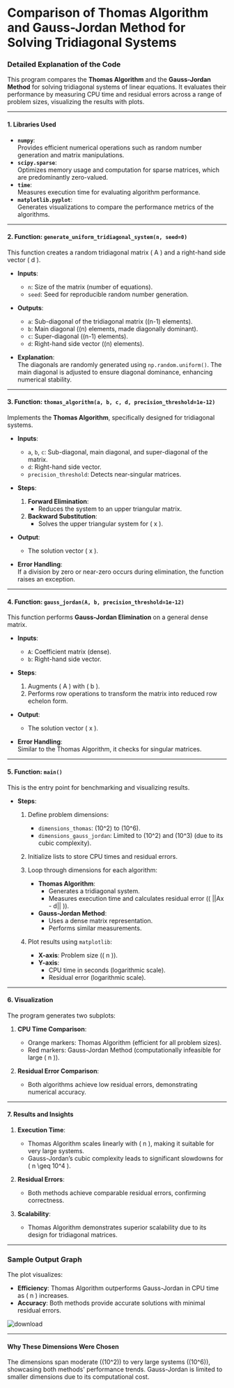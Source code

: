 # Comparison of Thomas Algorithm and Gauss-Jordan Method for Solving Tridiagonal Systems

### Detailed Explanation of the Code

This program compares the **Thomas Algorithm** and the **Gauss-Jordan Method** for solving tridiagonal systems of linear equations. It evaluates their performance by measuring CPU time and residual errors across a range of problem sizes, visualizing the results with plots.

---

#### **1. Libraries Used**
- **`numpy`**:  
  Provides efficient numerical operations such as random number generation and matrix manipulations.  
- **`scipy.sparse`**:  
  Optimizes memory usage and computation for sparse matrices, which are predominantly zero-valued.  
- **`time`**:  
  Measures execution time for evaluating algorithm performance.  
- **`matplotlib.pyplot`**:  
  Generates visualizations to compare the performance metrics of the algorithms.  

---

#### **2. Function: `generate_uniform_tridiagonal_system(n, seed=0)`**
This function creates a random tridiagonal matrix \( A \) and a right-hand side vector \( d \).

- **Inputs**:  
  - `n`: Size of the matrix (number of equations).  
  - `seed`: Seed for reproducible random number generation.  

- **Outputs**:  
  - `a`: Sub-diagonal of the tridiagonal matrix (\(n-1\) elements).  
  - `b`: Main diagonal (\(n\) elements, made diagonally dominant).  
  - `c`: Super-diagonal (\(n-1\) elements).  
  - `d`: Right-hand side vector (\(n\) elements).  

- **Explanation**:  
  The diagonals are randomly generated using `np.random.uniform()`. The main diagonal is adjusted to ensure diagonal dominance, enhancing numerical stability.  

---

#### **3. Function: `thomas_algorithm(a, b, c, d, precision_threshold=1e-12)`**
Implements the **Thomas Algorithm**, specifically designed for tridiagonal systems.  

- **Inputs**:  
  - `a`, `b`, `c`: Sub-diagonal, main diagonal, and super-diagonal of the matrix.  
  - `d`: Right-hand side vector.  
  - `precision_threshold`: Detects near-singular matrices.  

- **Steps**:
  1. **Forward Elimination**:  
     - Reduces the system to an upper triangular matrix.  
  2. **Backward Substitution**:  
     - Solves the upper triangular system for \( x \).  

- **Output**:  
  - The solution vector \( x \).  

- **Error Handling**:  
  If a division by zero or near-zero occurs during elimination, the function raises an exception.  

---

#### **4. Function: `gauss_jordan(A, b, precision_threshold=1e-12)`**
This function performs **Gauss-Jordan Elimination** on a general dense matrix.  

- **Inputs**:  
  - `A`: Coefficient matrix (dense).  
  - `b`: Right-hand side vector.  

- **Steps**:  
  1. Augments \( A \) with \( b \).  
  2. Performs row operations to transform the matrix into reduced row echelon form.  

- **Output**:  
  - The solution vector \( x \).  

- **Error Handling**:  
  Similar to the Thomas Algorithm, it checks for singular matrices.  

---

#### **5. Function: `main()`**
This is the entry point for benchmarking and visualizing results.  

- **Steps**:  
  1. Define problem dimensions:  
     - `dimensions_thomas`: \(10^2\) to \(10^6\).  
     - `dimensions_gauss_jordan`: Limited to \(10^2\) and \(10^3\) (due to its cubic complexity).  

  2. Initialize lists to store CPU times and residual errors.  

  3. Loop through dimensions for each algorithm:  
     - **Thomas Algorithm**:  
       - Generates a tridiagonal system.  
       - Measures execution time and calculates residual error (\( ||Ax - d|| \)).  
     - **Gauss-Jordan Method**:  
       - Uses a dense matrix representation.  
       - Performs similar measurements.  

  4. Plot results using `matplotlib`:  
     - **X-axis**: Problem size (\( n \)).  
     - **Y-axis**:  
       - CPU time in seconds (logarithmic scale).  
       - Residual error (logarithmic scale).  

---

#### **6. Visualization**
The program generates two subplots:  

1. **CPU Time Comparison**:  
   - Orange markers: Thomas Algorithm (efficient for all problem sizes).  
   - Red markers: Gauss-Jordan Method (computationally infeasible for large \( n \)).  

2. **Residual Error Comparison**:  
   - Both algorithms achieve low residual errors, demonstrating numerical accuracy.  

---

#### **7. Results and Insights**
1. **Execution Time**:  
   - Thomas Algorithm scales linearly with \( n \), making it suitable for very large systems.  
   - Gauss-Jordan’s cubic complexity leads to significant slowdowns for \( n \geq 10^4 \).  

2. **Residual Errors**:  
   - Both methods achieve comparable residual errors, confirming correctness.  

3. **Scalability**:  
   - Thomas Algorithm demonstrates superior scalability due to its design for tridiagonal matrices.  

---

### Sample Output Graph

The plot visualizes:
- **Efficiency**: Thomas Algorithm outperforms Gauss-Jordan in CPU time as \( n \) increases.  
- **Accuracy**: Both methods provide accurate solutions with minimal residual errors.  

![download](https://github.com/user-attachments/assets/1e947a43-69cb-455c-83d7-67b770222829)

---

#### **Why These Dimensions Were Chosen**
The dimensions span moderate (\(10^2\)) to very large systems (\(10^6\)), showcasing both methods' performance trends. Gauss-Jordan is limited to smaller dimensions due to its computational cost.
